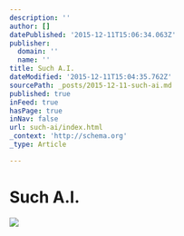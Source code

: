 ```yaml
---
description: ''
author: []
datePublished: '2015-12-11T15:06:34.063Z'
publisher:
  domain: ''
  name: ''
title: Such A.I.
dateModified: '2015-12-11T15:04:35.762Z'
sourcePath: _posts/2015-12-11-such-ai.md
published: true
inFeed: true
hasPage: true
inNav: false
url: such-ai/index.html
_context: 'http://schema.org'
_type: Article

---
```

# Such A.I.
![](https://the-grid-user-content.s3-us-west-2.amazonaws.com/8dda3dca-9652-43c4-a5cf-553177e43489.png)